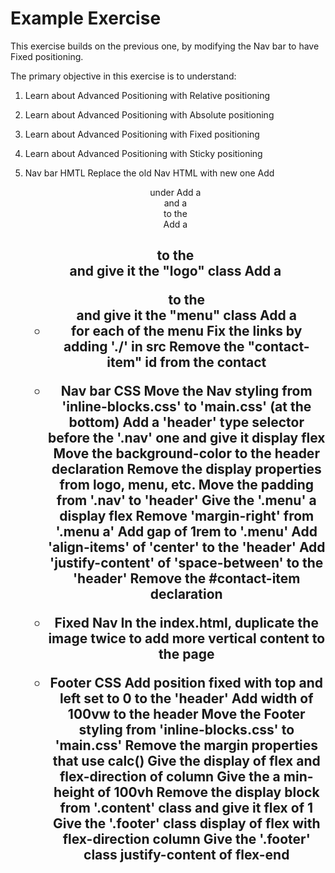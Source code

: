 # Example Exercise

This exercise builds on the previous one, by modifying the Nav bar to have Fixed positioning.

The primary objective in this exercise is to understand:
1. Learn about Advanced Positioning with Relative positioning
2. Learn about Advanced Positioning with Absolute positioning
3. Learn about Advanced Positioning with Fixed positioning
4. Learn about Advanced Positioning with Sticky positioning

1. Nav bar HMTL
Replace the old Nav HTML with new one
Add <header> under <body>
Add a <div> and a <nav> to the <header>
Add a <h1> to the <div> and give it the "logo" class
Add a <ul> to the <nav> and give it the "menu" class
Add a <li> for each <a> of the menu
Fix the links by adding './' in src
Remove the "contact-item" id from the contact <a>

2. Nav bar CSS
Move the Nav styling from 'inline-blocks.css' to 'main.css' (at the bottom)
Add a 'header' type selector before the '.nav' one and give it display flex
Move the background-color to the header declaration
Remove the display properties from logo, menu, etc.
Move the padding from '.nav' to 'header'
Give the '.menu' a display flex
Remove 'margin-right' from '.menu a'
Add gap of 1rem to '.menu'
Add 'align-items' of 'center' to the 'header'
Add 'justify-content' of 'space-between' to the 'header'
Remove the #contact-item declaration

3. Fixed Nav
In the index.html, duplicate the image twice to add more vertical content to the page

4. Footer CSS
Add position fixed with top and left set to 0 to the 'header'
Add width of 100vw to the header
Move the Footer styling from 'inline-blocks.css' to 'main.css'
Remove the margin properties that use calc()
Give the <body> display of flex and flex-direction of column
Give the <body> a min-height of 100vh
Remove the display block from '.content' class and give it flex of 1
Give the '.footer' class display of flex with flex-direction column
Give the '.footer' class justify-content of flex-end
